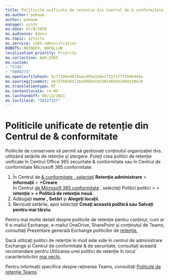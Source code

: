 ```yaml
---
title: Politicile unificate de retenție din Centrul de & conformitate
ms.author: pebaum
author: pebaum
manager: scotv
ms.date: 07/8/2020
ms.audience: Admin
ms.topic: article
ms.service: o365-administration
ROBOTS: NOINDEX, NOFOLLOW
localization_priority: Priority
ms.collection: Adm_O365
ms.custom:
- "5745"
- "9000273"
ms.openlocfilehash: 5c71106ed819aacd95e1b9ecf25f177f3596d44a
ms.sourcegitcommit: ab75f66355116e995b3cb5505465b31989339e28
ms.translationtype: MT
ms.contentlocale: ro-RO
ms.lasthandoff: 08/13/2021
ms.locfileid: "58327227"
---
```

# <a name="unified-retention-policies-in-the-security--compliance-center"></a>Politicile unificate de retenție din Centrul de & conformitate

Politicile de conservare vă permit să gestionați conținutul organizației dvs. utilizând setările de retenție și ștergere. Puteți crea politici de retenție unificate în Centrul Office 365 securitate & conformitate sau în Centrul de conformitate Microsoft 365 conformitate. 

1. În Centrul de [& conformitate , selectați](https://go.microsoft.com/fwlink/p/?linkid=2077143) **Retenție administrare**  >  **informații**  >  **+Creare**. <br/>
    În Centrul [de Microsoft 365 conformitate](https://go.microsoft.com/fwlink/p/?linkid=2077149) , selectați Politici politici >  >  **retenție > + Politică de retenție nouă.**
2. Adăugați **nume** **, Setări** și **Alegeți locații**.
3. Revizuiți setările, apoi selectați **Creați această politică sau** **Salvați pentru mai târziu.**  
      
Pentru mai multe detalii despre politicile de retenție pentru conținut, cum ar fi e-mailul Exchange, e-mailul OneDrive, SharePoint și conținutul de Teams, consultați Prezentare generală Exchange politicilor de [retenție.](https://go.microsoft.com/fwlink/?linkid=2127785)  
    
Dacă utilizați politici de retenție în mod side side în centrul de administrare Exchange și Centrul de conformitate & de securitate, consultați această recomandare pentru Utilizarea unei politici de retenție în locul caracteristicilor [mai vechi.](https://docs.microsoft.com/microsoft-365/compliance/retention-policies#use-a-retention-policy-instead-of-older-features)  
    
Pentru informații specifice despre reținerea Teams, consultați [Politicile de retenție Teams](https://docs.microsoft.com/microsoftteams/retention-policies).